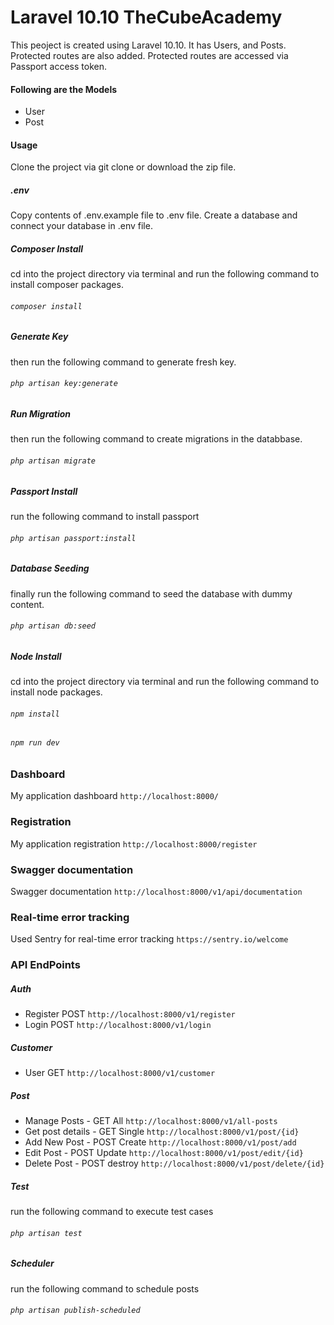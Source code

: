 # Laravel 10.10 TheCubeAcademy
This peoject is created using Laravel 10.10. It has Users, and Posts. Protected routes are also added. Protected routes are accessed via Passport access token.

#### Following are the Models
* User
* Post

#### Usage
Clone the project via git clone or download the zip file.

##### .env
Copy contents of .env.example file to .env file. Create a database and connect your database in .env file.
##### Composer Install
cd into the project directory via terminal and run the following  command to install composer packages.
###### `composer install`
##### Generate Key
then run the following command to generate fresh key.
###### `php artisan key:generate`
##### Run Migration
then run the following command to create migrations in the databbase.
###### `php artisan migrate`
##### Passport Install
run the following command to install passport
###### `php artisan passport:install`

##### Database Seeding
finally run the following command to seed the database with dummy content.
###### `php artisan db:seed`

##### Node Install
cd into the project directory via terminal and run the following  command to install node packages.
###### `npm install`
###### `npm run dev`

### Dashboard
My application dashboard  `http://localhost:8000/`

### Registration
My application registration  `http://localhost:8000/register`

### Swagger documentation
Swagger documentation  `http://localhost:8000/v1/api/documentation`

### Real-time error tracking
Used Sentry for real-time error tracking  `https://sentry.io/welcome`

### API EndPoints
##### Auth
* Register POST `http://localhost:8000/v1/register`
* Login POST `http://localhost:8000/v1/login`
##### Customer
* User GET `http://localhost:8000/v1/customer`
##### Post
* Manage Posts - GET All `http://localhost:8000/v1/all-posts` 
* Get post details - GET Single `http://localhost:8000/v1/post/{id}`
* Add New Post - POST Create `http://localhost:8000/v1/post/add`
* Edit Post - POST Update `http://localhost:8000/v1/post/edit/{id}`
* Delete Post - POST destroy `http://localhost:8000/v1/post/delete/{id} `

##### Test
run the following command to execute test cases
###### `php artisan test`


##### Scheduler
run the following command to schedule posts
###### `php artisan publish-scheduled`